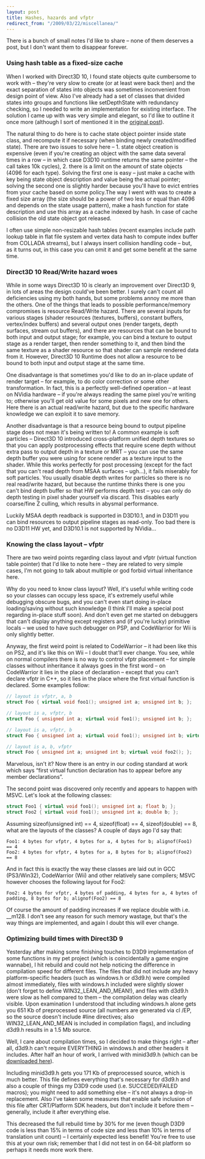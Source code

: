 ```yaml
---
layout: post
title: Hashes, hazards and vfptr
redirect_from: "/2009/03/22/miscellanea/"
---
```


There is a bunch of small notes I'd like to share – none of them deserves a post, but I don't want them to disappear forever.

### Using hash table as a fixed-size cache

When I worked with Direct3D 10, I found state objects quite cumbersome to work with – they're very slow to create (or at least were back then) and the exact separation of states into objects was sometimes inconvenient from design point of view. Also I've already had a set of classes that divided states into groups and functions like setDepthState with redundancy checking, so I needed to write an implementation for existing interface. The solution I came up with was very simple and elegant, so I'd like to outline it once more (although I sort of mentioned it in the [original post](/2007/10/06/render-state-rant/)).

The natural thing to do here is to cache state object pointer inside state class, and recompute it if necessary (when binding newly created/modified state). There are two issues to solve here – 1. state object creation is expensive (even if you're creating an object with the same data several times in a row – in which case D3D10 runtime returns the same pointer – the call takes 10k cycles), 2. there is a limit on the amount of state objects (4096 for each type). Solving the first one is easy – just make a cache with key being state object description and value being the actual pointer; solving the second one is slightly harder because you'll have to evict entries from your cache based on some policy.The way I went with was to create a fixed size array (the size should be a power of two less or equal than 4096 and depends on the state usage pattern), make a hash function for state description and use this array as a cache indexed by hash. In case of cache collision the old state object got released.

I often use simple non-resizable hash tables (recent examples include path lookup table in flat file system and vertex data hash to compute index buffer from COLLADA streams), but I always insert collision handling code – but, as it turns out, in this case you can omit it and get some benefit at the same time.

### Direct3D 10 Read/Write hazard woes

While in some ways Direct3D 10 is clearly an improvement over Direct3D 9, in lots of areas the design could've been better. I surely can't count all deficiencies using my both hands, but some problems annoy me more than the others. One of the things that leads to possible performance/memory compromises is resource Read/Write hazard. There are several inputs for various stages (shader resources (textures, buffers), constant buffers, vertex/index buffers) and several output ones (render targets, depth surfaces, stream out buffers), and there are resources that can be bound to both input and output stage; for example, you can bind a texture to output stage as a render target, then render something to it, and then bind the same texture as a shader resource so that shader can sample rendered data from it. However, Direct3D 10 Runtime does not allow a resource to be bound to both input and output stage at the same time.

One disadvantage is that sometimes you'd like to do an in-place update of render target – for example, to do color correction or some other transformation. In fact, this is a perfectly well-defined operation – at least on NVidia hardware – if you're always reading the same pixel you're writing to; otherwise you'll get old value for some pixels and new one for others. Here there is an actual read/write hazard, but due to the specific hardware knowledge we can exploit it to save memory.

Another disadvantage is that a resource being bound to output pipeline stage does not mean it's being written to! A common example is soft particles – Direct3D 10 introduced cross-platform unified depth textures so that you can apply postprocessing effects that require scene depth without extra pass to output depth in a texture or MRT – you can use the same depth buffer you were using for scene render as a texture input to the shader. While this works perfectly for post processing (except for the fact that you can't read depth from MSAA surfaces – ugh...), it fails miserably for soft particles. You usually disable depth writes for particles so there is no real read/write hazard, but because the runtime thinks there is one you can't bind depth buffer so that HW performs depth test – you can only do depth testing in pixel shader yourself via discard. This disables early coarse/fine Z culling, which results in abysmal performance.

Luckily MSAA depth readback is supported in D3D10.1, and in D3D11 you can bind resources to output pipeline stages as read-only. Too bad there is no D3D11 HW yet, and D3D10.1 is not supported by NVidia...

### Knowing the class layout – vfptr

There are two weird points regarding class layout and vfptr (virtual function table pointer) that I'd like to note here – they are related to very simple cases, I'm not going to talk about multiple or god forbid virtual inheritance here.

Why do you need to know class layout? Well, it's useful while writing code so your classes can occupy less space, it's extremely useful while debugging obscure bugs, and you can't even start doing in-place loading/saving without such knowledge (I think I'll make a special post regarding in-place stuff soon). And don't even get me started on debuggers that can't display anything except registers and (if you're lucky) primitive locals – we used to have such debugger on PSP, and CodeWarrior for Wii is only slightly better.

Anyway, the first weird point is related to CodeWarrior – it had been like this on PS2, and it's like this on Wii – I doubt that'll ever change. You see, while on normal compilers there is no way to control vfptr placement – for simple classes without inheritance it always goes in the first word – on CodeWarrior it lies in the place of declaration – except that you can't declare vfptr in C++, so it lies in the place where the first virtual function is declared. Some examples follow:

```cpp
// layout is vfptr, a, b
struct Foo { virtual void foo1(); unsigned int a; unsigned int b; };

// layout is a, vfptr, b
struct Foo { unsigned int a; virtual void foo1(); unsigned int b; };

// layout is a, vfptr, b
struct Foo { unsigned int a; virtual void foo1(); unsigned int b; virtual void foo2(); };

// layout is a, b, vfptr
struct Foo { unsigned int a; unsigned int b; virtual void foo2(); };
```

Marvelous, isn't it? Now there is an entry in our coding standard at work which says “first virtual function declaration has to appear before any member declarations”.

The second point was discovered only recently and appears to happen with MSVC. Let's look at the following classes:

```cpp
struct Foo1 { virtual void foo1(); unsigned int a; float b; };
struct Foo2 { virtual void foo1(); unsigned int a; double b; };
```

Assuming sizeof(unsigned int) == 4, sizeof(float) == 4, sizeof(double) == 8, what are the layouts of the classes? A couple of days ago I'd say that:

```
Foo1: 4 bytes for vfptr, 4 bytes for a, 4 bytes for b; alignof(Foo1) == 4
Foo2: 4 bytes for vfptr, 4 bytes for a, 8 bytes for b; alignof(Foo2) == 8
```

And in fact this is exactly the way these classes are laid out in GCC (PS3/Win32), CodeWarrior (Wii) and other relatively sane compilers; MSVC however chooses the following layout for Foo2:

```
Foo2: 4 bytes for vfptr, 4 bytes of padding, 4 bytes for a, 4 bytes of padding, 8 bytes for b; alignof(Foo2) == 8
```

Of course the amount of padding increases if we replace double with i.e. __m128. I don't see any reason for such memory wastage, but that's the way things are implemented, and again I doubt this will ever change.

### Optimizing build times with Direct3D 9

Yesterday after making some finishing touches to D3D9 implementation of some functions in my pet project (which is coincidentally a game engine wannabe), I hit rebuild and could not help noticing the difference in compilation speed for different files. The files that did not include any heavy platform-specific headers (such as windows.h or d3d9.h) were compiled almost immediately, files with windows.h included were slightly slower (don't forget to define WIN32_LEAN_AND_MEAN!), and files with d3d9.h were slow as hell compared to them – the compilation delay was clearly visible. Upon examination I understood that including windows.h alone gets you 651 Kb of preprocessed source (all numbers are generated via cl /EP, so the source doesn't include #line directives; also WIN32_LEAN_AND_MEAN is included in compilation flags), and including d3d9.h results in a 1.5 Mb source.

Well, I care about compilation times, so I decided to make things right – after all, d3d9.h can't require EVERYTHING in windows.h and other headers it includes. After half an hour of work, I arrived with minid3d9.h (which can be [downloaded here](https://gist.github.com/zeux/4c763996ce8e45eb8077)).

Including minid3d9.h gets you 171 Kb of preprocessed source, which is much better. This file defines everything that's necessary for d3d9.h and also a couple of things my D3D9 code used (i.e. SUCCEDED/FAILED macros); you might need to add something else – it's not always a drop-in replacement. Also I've taken some measures that enable safe inclusion of this file after CRT/Platform SDK headers, but don't include it before them – generally, include it after everything else.

This decreased the full rebuild time by 30% for me (even though D3D9 code is less than 15% in terms of code size and less than 10% in terms of translation unit count) – I certainly expected less benefit! You're free to use this at your own risk; remember that I did not test in on 64-bit platform so perhaps it needs more work there.
